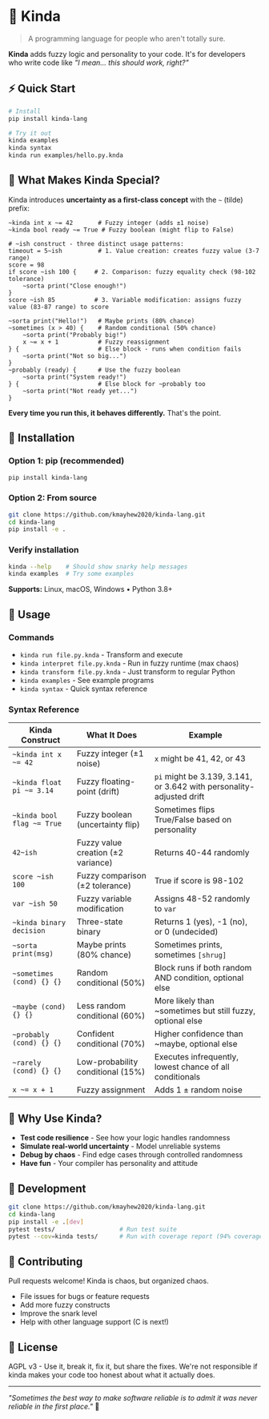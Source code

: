 # 🤷 Kinda

> A programming language for people who aren't totally sure.

**Kinda** adds fuzzy logic and personality to your code. It's for developers who write code like _"I mean… this should work, right?"_

## ⚡ Quick Start

```bash
# Install
pip install kinda-lang

# Try it out 
kinda examples
kinda syntax
kinda run examples/hello.py.knda
```

## 🎲 What Makes Kinda Special?

Kinda introduces **uncertainty as a first-class concept** with the `~` (tilde) prefix:

```kinda
~kinda int x ~= 42       # Fuzzy integer (adds ±1 noise)
~kinda bool ready ~= True # Fuzzy boolean (might flip to False)

# ~ish construct - three distinct usage patterns:
timeout = 5~ish          # 1. Value creation: creates fuzzy value (3-7 range)
score = 98
if score ~ish 100 {     # 2. Comparison: fuzzy equality check (98-102 tolerance)  
    ~sorta print("Close enough!")
}
score ~ish 85           # 3. Variable modification: assigns fuzzy value (83-87 range) to score

~sorta print("Hello!")   # Maybe prints (80% chance)  
~sometimes (x > 40) {    # Random conditional (50% chance)
    ~sorta print("Probably big!")
    x ~= x + 1           # Fuzzy reassignment
} {                      # Else block - runs when condition fails
    ~sorta print("Not so big...")
}
~probably (ready) {      # Use the fuzzy boolean 
    ~sorta print("System ready!")
} {                      # Else block for ~probably too
    ~sorta print("Not ready yet...")
}
```

**Every time you run this, it behaves differently.** That's the point.

## 🚀 Installation

### Option 1: pip (recommended)
```bash
pip install kinda-lang
```

### Option 2: From source  
```bash
git clone https://github.com/kmayhew2020/kinda-lang.git
cd kinda-lang
pip install -e .
```

### Verify installation
```bash
kinda --help    # Should show snarky help messages
kinda examples  # Try some examples
```

**Supports:** Linux, macOS, Windows • Python 3.8+

## 📖 Usage

### Commands
- `kinda run file.py.knda` - Transform and execute 
- `kinda interpret file.py.knda` - Run in fuzzy runtime (max chaos)
- `kinda transform file.py.knda` - Just transform to regular Python
- `kinda examples` - See example programs
- `kinda syntax` - Quick syntax reference

### Syntax Reference

| Kinda Construct | What It Does | Example |
|-----------------|--------------|---------|
| `~kinda int x ~= 42` | Fuzzy integer (±1 noise) | `x` might be 41, 42, or 43 |
| `~kinda float pi ~= 3.14` | Fuzzy floating-point (drift) | `pi` might be 3.139, 3.141, or 3.642 with personality-adjusted drift |
| `~kinda bool flag ~= True` | Fuzzy boolean (uncertainty flip) | Sometimes flips True/False based on personality |
| `42~ish` | Fuzzy value creation (±2 variance) | Returns 40-44 randomly |  
| `score ~ish 100` | Fuzzy comparison (±2 tolerance) | True if score is 98-102 |
| `var ~ish 50` | Fuzzy variable modification | Assigns 48-52 randomly to `var` |
| `~kinda binary decision` | Three-state binary | Returns 1 (yes), -1 (no), or 0 (undecided) |
| `~sorta print(msg)` | Maybe prints (80% chance) | Sometimes prints, sometimes `[shrug]` |
| `~sometimes (cond) {} {}` | Random conditional (50%) | Block runs if both random AND condition, optional else |
| `~maybe (cond) {} {}` | Less random conditional (60%) | More likely than ~sometimes but still fuzzy, optional else |
| `~probably (cond) {} {}` | Confident conditional (70%) | Higher confidence than ~maybe, optional else |
| `~rarely (cond) {} {}` | Low-probability conditional (15%) | Executes infrequently, lowest chance of all conditionals |
| `x ~= x + 1` | Fuzzy assignment | Adds 1 ± random noise |

## 🎯 Why Use Kinda?

- **Test code resilience** - See how your logic handles randomness
- **Simulate real-world uncertainty** - Model unreliable systems  
- **Debug by chaos** - Find edge cases through controlled randomness
- **Have fun** - Your compiler has personality and attitude

## 🔧 Development

```bash
git clone https://github.com/kmayhew2020/kinda-lang.git
cd kinda-lang
pip install -e .[dev]
pytest tests/                  # Run test suite
pytest --cov=kinda tests/      # Run with coverage report (94% coverage)
```

## 🤝 Contributing

Pull requests welcome! Kinda is chaos, but organized chaos.

- File issues for bugs or feature requests
- Add more fuzzy constructs
- Improve the snark level
- Help with other language support (C is next!)

## 📜 License

AGPL v3 - Use it, break it, fix it, but share the fixes. We're not responsible if kinda makes your code too honest about what it actually does.

---

*"Sometimes the best way to make software reliable is to admit it was never reliable in the first place."* 🎲